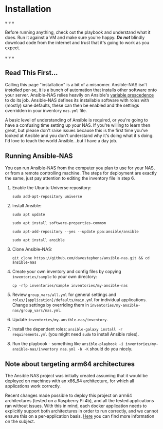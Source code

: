# Installation

💀 💀 💀

Before running anything, check out the playbook and understand what it does. Run it against a VM and make sure you're happy. ***Do not*** blindly download code from the internet and trust that it's going to work as you expect.

💀 💀 💀

## Read This First...

Calling this page "installation" is a bit of a misnomer. Ansible-NAS isn't *installed* per-se, it is a bunch of automation that installs other software onto your server. Ansible-NAS relies heavily on Ansible's [variable prescedence](https://docs.ansible.com/ansible/latest/user_guide/playbooks_variables.html#variable-precedence-where-should-i-put-a-variable) to do its job. Ansible-NAS defines its installable software with roles with (mostly) sane defaults, these can then be enabled and the settings overridden in your inventory `nas.yml` file.

A basic level of understanding of Ansible is required, or you're going to have a confusing time setting up your NAS. If you're willing to learn then great, but please don't raise issues because this is the first time you've looked at Ansible and you don't understand why it's doing what it's doing. I'd love to teach the world Ansible...but I have a day job.

## Running Ansible-NAS

You can run Ansible-NAS from the computer you plan to use for your NAS, or from a remote controlling machine. The steps for deployment are exactly the same, just pay attention to editing the inventory file in step 6.

1. Enable the Ubuntu Universe repository:

    `sudo add-apt-repository universe`

2. Install Ansible:

    `sudo apt update`

    `sudo apt install software-properties-common`

    `sudo apt-add-repository --yes --update ppa:ansible/ansible`

    `sudo apt install ansible`

3. Clone Ansible-NAS:

    `git clone https://github.com/davestephens/ansible-nas.git && cd ansible-nas`

4. Create your own inventory and config files by copying `inventories/sample` to your own directory:

    `cp -rfp inventories/sample inventories/my-ansible-nas`

5. Review `group_vars/all.yml` for general settings and `roles/[application]/defaults/main.yml` for individual applications. Change settings by overriding them in `inventories/my-ansible-nas/group_vars/nas.yml`.

6. Update `inventories/my-ansible-nas/inventory`.

7. Install the dependent roles: `ansible-galaxy install -r requirements.yml` (you might need `sudo` to install Ansible roles).

8. Run the playbook - something like `ansible-playbook -i inventories/my-ansible-nas/inventory nas.yml -b -K` should do you nicely.

## Note about targeting arm64 architectures

The Ansible NAS project was initially created assuming that it would be deployed on machines with an x86_64 architecture, for which all applications work correctly.

Recent changes made possible to deploy this project on arm64 architectures (tested on a Raspberry Pi 4b), and all the tested applications ran without issues. With this in mind, each docker application needs to explicitly support both architectures in order to run correctly, and we cannot ensure this on a per-application basis. [Here](https://docs.docker.com/desktop/multi-arch/) you can find more information on the subject.
